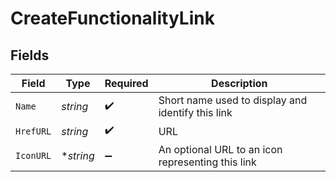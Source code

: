 # CreateFunctionalityLink


## Fields

| Field                                             | Type                                              | Required                                          | Description                                       |
| ------------------------------------------------- | ------------------------------------------------- | ------------------------------------------------- | ------------------------------------------------- |
| `Name`                                            | *string*                                          | :heavy_check_mark:                                | Short name used to display and identify this link |
| `HrefURL`                                         | *string*                                          | :heavy_check_mark:                                | URL                                               |
| `IconURL`                                         | **string*                                         | :heavy_minus_sign:                                | An optional URL to an icon representing this link |